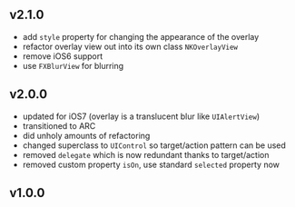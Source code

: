 ## v2.1.0
- add `style` property for changing the appearance of the overlay
- refactor overlay view out into its own class `NKOverlayView`
- remove iOS6 support
- use `FXBlurView` for blurring

## v2.0.0
- updated for iOS7 (overlay is a translucent blur like `UIAlertView`)
- transitioned to ARC
- did unholy amounts of refactoring
- changed superclass to `UIControl` so target/action pattern can be used
- removed `delegate` which is now redundant thanks to target/action
- removed custom property `isOn`, use standard `selected` property now

## v1.0.0
